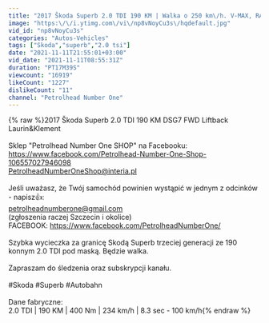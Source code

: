 ```yaml
---
title: "2017 Škoda Superb 2.0 TDI 190 KM | Walka o 250 km\/h. V-MAX, RACEBOX 0-100, 100-200."
image: "https:\/\/i.ytimg.com\/vi\/np8vNoyCu3s\/hqdefault.jpg"
vid_id: "np8vNoyCu3s"
categories: "Autos-Vehicles"
tags: ["Skoda","superb","2.0 tsi"]
date: "2021-11-11T21:55:01+03:00"
vid_date: "2021-11-11T08:55:31Z"
duration: "PT17M39S"
viewcount: "16919"
likeCount: "1227"
dislikeCount: "11"
channel: "Petrolhead Number One"
---
```

{% raw %}2017 Škoda Superb 2.0 TDI 190 KM DSG7 FWD Liftback Laurin&amp;Klement<br /><br />Sklep &quot;Petrolhead Number One SHOP&quot; na Facebooku:<br /><a rel="nofollow" target="blank" href="https://www.facebook.com/Petrolhead-Number-One-Shop-106557027946098">https://www.facebook.com/Petrolhead-Number-One-Shop-106557027946098</a><br />PetrolheadNumberOneShop@interia.pl<br /><br />Jeśli uważasz, że Twój samochód powinien wystąpić w jednym z odcinków - napisz👍:<br />petrolheadnumberone@gmail.com<br />(zgłoszenia raczej Szczecin i okolice)<br />FACEBOOK: <a rel="nofollow" target="blank" href="https://www.facebook.com/PetrolheadNumberOne/">https://www.facebook.com/PetrolheadNumberOne/</a><br /><br />Szybka wycieczka za granicę Skodą Superb trzeciej generacji ze 190 konnym 2.0 TDI pod maską. Będzie walka.<br /><br />Zapraszam do śledzenia oraz subskrypcji kanału.<br /><br />#Skoda #Superb #Autobahn<br /><br />Dane fabryczne:<br />2.0 TDI | 190 KM | 400 Nm | 234 km/h | 8.3 sec - 100 km/h{% endraw %}
